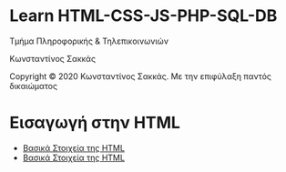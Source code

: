 <html>
<body>
<h1> Learn HTML-CSS-JS-PHP-SQL-DB</h1>
<p> Τμήμα Πληροφορικής & Τηλεπικοινωνιών </p>
<p> Κωνσταντίνος Σακκάς</p>
  <p>Copyright © 2020 Κωνσταντίνος Σακκάς. Με την επιφύλαξη παντός δικαιώματος</p>
  <h1></h1>

<h1>Εισαγωγή στην HTML</h1>
<ul>
<li><a href="basic_1.html" target="_blank">Βασικά Στοιχεία της HTML </a></li>


<li><a href="">Βασικά Στοιχεία της HTML </a></li>

</ul>
</body>
</html>